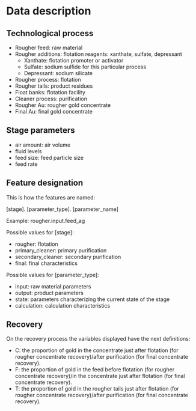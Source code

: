 # Data description

## Technological process

- Rougher feed: raw material
- Rougher additions: flotation reagents: xanthate, sulfate, depressant
  - Xanthate: flotation promoter or activator
  - Sulfate: sodium sulfide for this particular process
  - Depressant: sodium silicate
- Rougher process: flotation
- Rougher tails: product residues
- Float banks: flotation facility
- Cleaner process: purification
- Rougher Au: rougher gold concentrate
- Final Au: final gold concentrate

## Stage parameters

- air amount: air volume
- fluid levels
- feed size: feed particle size
- feed rate

## Feature designation

This is how the features are named:

[stage]. [parameter_type]. [parameter_name]

Example: rougher.input.feed_ag

Possible values for [stage]:

- rougher: flotation
- primary_cleaner: primary purification
- secondary_cleaner: secondary purification
- final: final characteristics

Possible values for [parameter_type]:

- input: raw material parameters
- output: product parameters
- state: parameters characterizing the current state of the stage
- calculation: calculation characteristics

## Recovery

On the recovery process the variables displayed have the next definitions:

- C: the proportion of gold in the concentrate just after flotation (for rougher concentrate recovery)/after purification (for final concentrate recovery).
- F: the proportion of gold in the feed before flotation (for rougher concentrate recovery)/in the concentrate just after flotation (for final concentrate recovery).
- T: the proportion of gold in the rougher tails just after flotation (for rougher concentrate recovery)/after purification (for final concentrate recovery).
